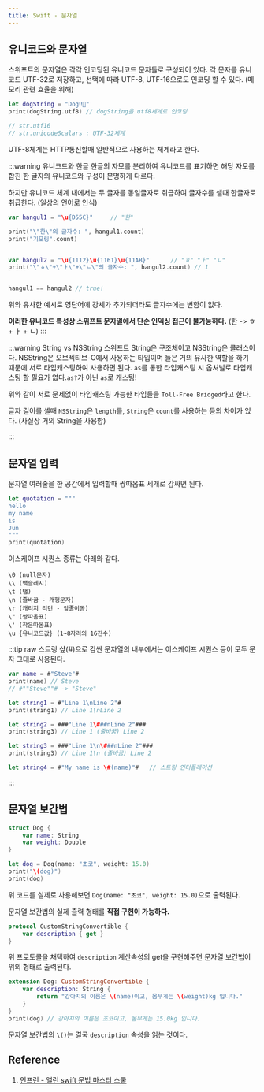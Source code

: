```yaml
---
title: Swift - 문자열
---
```


## 유니코드와 문자열

스위프트의 문자열은 각각 인코딩된 유니코드 문자들로 구성되어 있다. 각 문자를 유니코드 UTF-32로 저장하고, 선택에 따라 UTF-8, UTF-16으로도 인코딩 할 수 있다. (메모리 관련 효율을 위해)

```swift
let dogString = "Dog‼🐶"
print(dogString.utf8) // dogString을 utf8체계로 인코딩

// str.utf16
// str.unicodeScalars : UTF-32체계
```

UTF-8체계는 HTTP통신할때 일반적으로 사용하는 체계라고 한다.

:::warning 유니코드와 한글
한글의 자모를 분리하여 유니코드를 표기하면 해당 자모를 합친 한 글자의 유니코드와 구성이 분명하게 다르다.

하지만 유니코드 체계 내에서는 두 글자를 동일글자로 취급하여 글자수를 셀때 한글자로 취급한다. (일상의 언어로 인식)

```swift
var hangul1 = "\u{D55C}"     // "한"

print("\"한\"의 글자수: ", hangul1.count)
print("기모링".count)


var hangul2 = "\u{1112}\u{1161}\u{11AB}"      // "ㅎ" "ㅏ" "ㄴ"
print("\"ㅎ\"+\"ㅏ\"+\"ㄴ\"의 글자수: ", hangul2.count) // 1


hangul1 == hangul2 // true!
```

위와 유사한 예시로 영단어에 강세가 추가되더라도 글자수에는 변함이 없다.

**이러한 유니코드 특성상 스위프트 문자열에서 단순 인덱싱 접근이 불가능하다.** (한 -> ㅎ + ㅏ + ㄴ)
:::

:::warning String vs NSString
스위프트 String은 구조체이고 NSString은 클래스이다. NSString은 오브젝티브-C에서 사용하는 타입이며 둘은 거의 유사한 역할을 하기 때문에 서로 타입캐스팅하여 사용하면 된다. `as`를 통한 타입캐스팅 시 옵셔널로 타입캐스팅 할 필요가 없다.`as?`가 아닌 `as`로 캐스팅!

위와 같이 서로 문제없이 타입캐스팅 가능한 타입들을 `Toll-Free Bridged`라고 한다.

글자 길이를 셀때 `NSString`은 `length`를, `String`은 `count`를 사용하는 등의 차이가 있다. (사실상 거의 String을 사용함)

:::

## 문자열 입력

문자열 여러줄을 한 공간에서 입력할때 쌍따옴표 세개로 감싸면 된다.

```swift
let quotation = """
hello
my name
is
Jun
"""
print(quotation)
```

이스케이프 시퀀스 종류는 아래와 같다.

```text
\0 (null문자)
\\ (백슬레시)
\t (탭)
\n (줄바꿈 - 개행문자)
\r (캐리지 리턴 - 앞줄이동)
\" (쌍따옴표)
\' (작은따옴표)
\u {유니코드값} (1~8자리의 16진수)
```

:::tip raw 스트링
샾(#)으로 감싼 문자열의 내부에서는 이스케이프 시퀀스 등이 모두 문자 그대로 사용된다.

```swift
var name = #"Steve"#
print(name) // Steve
// #""Steve""# -> "Steve"

let string1 = #"Line 1\nLine 2"#
print(string1) // Line 1\nLine 2

let string2 = ###"Line 1\###nLine 2"###
print(string3) // Line 1 (줄바꿈) Line 2

let string3 = ###"Line 1\n\###nLine 2"###
print(string3) // Line 1\n (줄바꿈) Line 2

let string4 = #"My name is \#(name)"#   // 스트링 인터폴레이션
```

:::

## 문자열 보간법

```swift
struct Dog {
    var name: String
    var weight: Double
}

let dog = Dog(name: "초코", weight: 15.0)
print("\(dog)")
print(dog)
```

위 코드를 실제로 사용해보면 `Dog(name: "초코", weight: 15.0)`으로 출력된다.

문자열 보간법의 실제 출력 형태를 **직접 구현이 가능하다.**

```swift
protocol CustomStringConvertible {
    var description { get }
}
```

위 프로토콜을 채택하여 `description` 계산속성의 get을 구현해주면 문자열 보간법이 위의 형태로 출력된다.

```swift
extension Dog: CustomStringConvertible {
    var description: String {
        return "강아지의 이름은 \(name)이고, 몸무게는 \(weight)kg 입니다."
    }
}
print(dog) // 강아지의 이름은 초코이고, 몸무게는 15.0kg 입니다.
```

문자열 보간법의 `\()`는 결국 `description` 속성을 읽는 것이다.

## Reference

1. [인프런 - 앨런 swift 문법 마스터 스쿨](https://www.inflearn.com/course/%EC%8A%A4%EC%9C%84%ED%94%84%ED%8A%B8-%EB%AC%B8%EB%B2%95-%EB%A7%88%EC%8A%A4%ED%84%B0-%EC%8A%A4%EC%BF%A8/dashboard)
